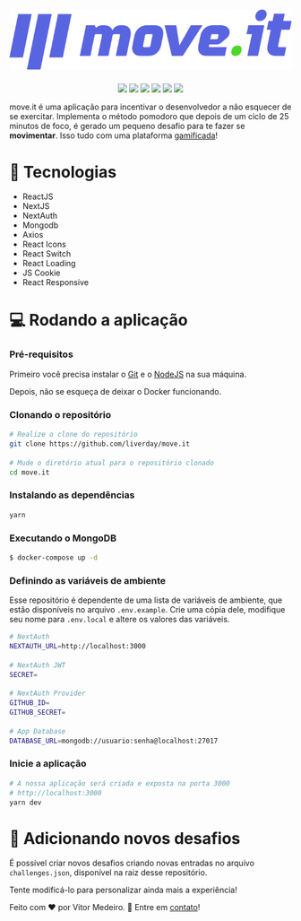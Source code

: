 # <h1 align="center"> ![Logo](./.github/logo-readme.svg) </h1>

<p align="center">
    <img src="https://img.shields.io/github/repo-size/liverday/move.it">
    <img src="https://img.shields.io/github/license/liverday/move.it">
    <img src="https://img.shields.io/github/languages/count/liverday/move.it">
    <img src="https://img.shields.io/github/languages/top/liverday/move.it">
    <img src="https://img.shields.io/github/contributors/liverday/move.it">
    <img src="https://img.shields.io/github/last-commit/liverday/move.it">
</p>

<span>move.it</span> é uma aplicação para incentivar o desenvolvedor a não esquecer de se exercitar. Implementa o método pomodoro que depois de um ciclo de 25 minutos de foco, é gerado um pequeno desafio para te fazer se **movimentar**. Isso tudo com uma plataforma [gamificada](https://www.techtudo.com.br/noticias/noticia/2016/07/o-que-e-gamificacao-conheca-ciencia-que-traz-os-jogos-para-o-cotidiano.html)!

# :hammer: Tecnologias

- ReactJS
- NextJS
- NextAuth
- Mongodb
- Axios
- React Icons
- React Switch
- React Loading
- JS Cookie
- React Responsive

# :computer: Rodando a aplicação

### Pré-requisitos

Primeiro você precisa instalar o [Git](https://git-scm.com/book/en/v2/Getting-Started-Installing-Git) e o [NodeJS](https://nodejs.org/en/) na sua máquina.

Depois, não se esqueça de deixar o Docker funcionando.  

### Clonando o repositório

```bash
# Realize o clone do repositório
git clone https://github.com/liverday/move.it

# Mude o diretório atual para o repositório clonado
cd move.it
```

### Instalando as dependências

```bash
yarn
```

### Executando o MongoDB

```bash
$ docker-compose up -d
```

### Definindo as variáveis de ambiente

Esse repositório é dependente de uma lista de variáveis de ambiente, que estão disponíveis no arquivo `.env.example`. Crie uma cópia dele, modifique seu nome para `.env.local` e altere os valores das variáveis.

```bash
# NextAuth
NEXTAUTH_URL=http://localhost:3000

# NextAuth JWT
SECRET=

# NextAuth Provider
GITHUB_ID=
GITHUB_SECRET=

# App Database
DATABASE_URL=mongodb://usuario:senha@localhost:27017
```

### Inicie a aplicação

```bash
# A nossa aplicação será criada e exposta na porta 3000 
# http://localhost:3000
yarn dev
```

# :running: Adicionando novos desafios

É possível criar novos desafios criando novas entradas no arquivo `challenges.json`, disponível na raiz desse repositório.

Tente modificá-lo para personalizar ainda mais a experiência!

Feito com :heart: por Vitor Medeiro. :handshake: Entre em [contato](https://www.linkedin.com/in/vitor-medeiro-9096ab138)!

